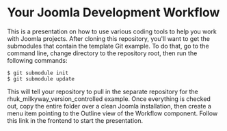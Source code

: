 # Your Joomla Development Workflow

This is a presentation on how to use various coding tools to help you work with Joomla projects. After cloning this repository, you'll want to get the submodules that contain the template Git example. To do that, go to the command line, change directory to the repository root, then run the following commands:

	$ git submodule init
	$ git submodule update

This will tell your repository to pull in the separate repository for the rhuk\_milkyway\_version\_controlled example. Once everything is checked out, copy the entire folder over a clean Joomla installation, then create a menu item pointing to the Outline view of the Workflow component. Follow this link in the frontend to start the presentation.